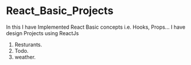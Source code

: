 # React_Basic_Projects
In this I have Implemented React Basic concepts i.e. Hooks, Props...
I have design Projects using ReactJs
1) Resturants.
2) Todo.
3) weather.
